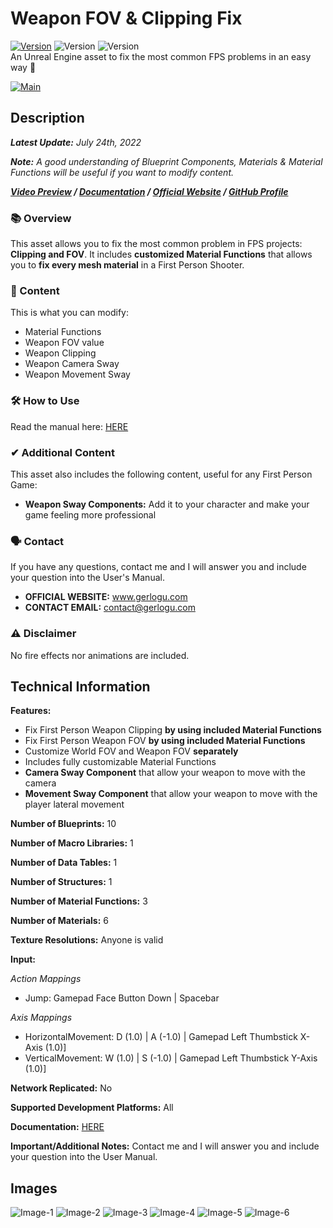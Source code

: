 # Weapon FOV & Clipping Fix
[![Version](https://img.shields.io/badge/Version-1.0.2-3FB911?style=flat&logo&logoColor=white&labelColor=4d4d4d)](https://github.com/gerlogu/WeaponFOVAndClippingFix/releases/tag/v1.0.2)
![Version](https://img.shields.io/badge/Blueprints-0086d9?style=flat)
![Version](https://img.shields.io/badge/Materials-00d998?style=flat)</br>
An Unreal Engine asset to fix the most common FPS problems in an easy way 🔫

[![Main](https://user-images.githubusercontent.com/55363746/223795781-574920b9-9f72-4d7b-8790-80e4d4206a5d.png)](https://www.youtube.com/watch?v=B9kg524mwxU)

## Description
***Latest Update:*** _July 24th, 2022_

***Note:*** _A good understanding of Blueprint Components, Materials & Material Functions will be useful if you want to modify content._

***[Video Preview](https://www.youtube.com/watch?v=B9kg524mwxU) / [Documentation](https://gerlogu.com/wp-content/uploads/2022/05/Weapon-FOV-and-Clipping-FIX-Users-Manual.pdf) / [Official Website](https://gerlogu.com) / [GitHub Profile](https://github.com/gerlogu)***


### 📚 Overview

This asset allows you to fix the most common problem in FPS projects: **Clipping and FOV**. It includes **customized Material Functions** that allows you to **fix every mesh material** in a First Person Shooter.

### 📣 Content

This is what you can modify:

- Material Functions
- Weapon FOV value
- Weapon Clipping
- Weapon Camera Sway
- Weapon Movement Sway

### 🛠 How to Use

Read the manual here: [HERE](https://gerlogu.com/wp-content/uploads/2022/05/Weapon-FOV-and-Clipping-FIX-Users-Manual.pdf)

### ✔ Additional Content

This asset also includes the following content, useful for any First Person Game:
- **Weapon Sway Components:** Add it to your character and make your game feeling more professional

### 🗣 Contact

If you have any questions, contact me and I will answer you and include your question into the User's Manual.

- **OFFICIAL WEBSITE:** www.gerlogu.com
- **CONTACT EMAIL:** contact@gerlogu.com

### ⚠ Disclaimer

No fire effects nor animations are included.

## Technical Information

**Features:**

- Fix First Person Weapon Clipping **by using included Material Functions**
- Fix First Person Weapon FOV **by using included Material Functions**
- Customize World FOV and Weapon FOV **separately**
- Includes fully customizable Material Functions
- **Camera Sway Component** that allow your weapon to move with the camera
- **Movement Sway Component** that allow your weapon to move with the player lateral movement

**Number of Blueprints:** 10

**Number of Macro Libraries:** 1

**Number of Data Tables:** 1

**Number of Structures:** 1

**Number of Material Functions:** 3

**Number of Materials:** 6

**Texture Resolutions:** Anyone is valid

**Input:**

*Action Mappings*
- Jump: Gamepad Face Button Down | Spacebar

*Axis Mappings*
- HorizontalMovement: D (1.0) | A (-1.0) | Gamepad Left Thumbstick X-Axis (1.0)]
- VerticalMovement: W (1.0) | S (-1.0) | Gamepad Left Thumbstick Y-Axis (1.0)]

**Network Replicated:** No

**Supported Development Platforms:** All

**Documentation:** [HERE](https://gerlogu.com/wp-content/uploads/2022/05/Weapon-FOV-and-Clipping-FIX-Users-Manual.pdf)

**Important/Additional Notes:** Contact me and I will answer you and include your question into the User Manual.

## Images

![Image-1](https://user-images.githubusercontent.com/55363746/180665862-2afb39e0-d410-4cd5-b599-820b8aaf24fd.jpg)
![Image-2](https://user-images.githubusercontent.com/55363746/180665868-570311df-5fa5-44de-828b-b6638bdd2422.jpg)
![Image-3](https://user-images.githubusercontent.com/55363746/180665869-c0acc161-2840-465b-b422-a3d087425110.jpg)
![Image-4](https://user-images.githubusercontent.com/55363746/180665870-1d20ce41-29b4-44b0-9a1e-30b3fb442639.jpg)
![Image-5](https://user-images.githubusercontent.com/55363746/180665873-86e5ee74-17f0-4e01-bea4-5ff167b6e32a.jpg)
![Image-6](https://user-images.githubusercontent.com/55363746/180665874-135b2475-737e-4a26-abc1-d1fef1944ba2.jpg)





